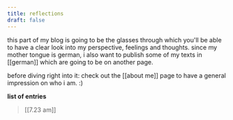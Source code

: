 ```yaml
---
title: reflections
draft: false
---
```

this part of my blog is going to be the glasses through which you'll be able to have a clear look into my perspective, feelings and thoughts. since my mother tongue is german, i also want to publish some of my texts in [[german]] which are going to be on another page.

before diving right into it: check out the [[about me]] page to have a general impression on who i am. :) 


**list of entries**

> [[7.23 am]]
